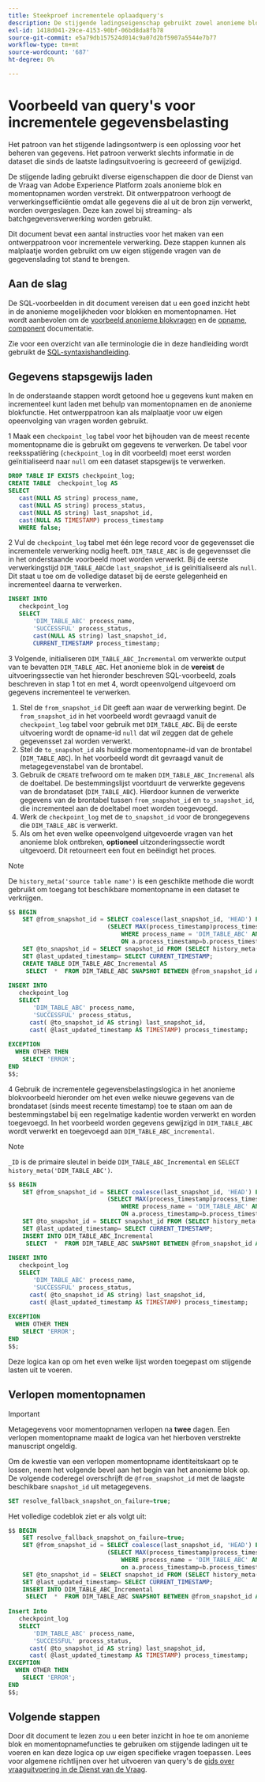 ```yaml
---
title: Steekproef incrementele oplaadquery's
description: De stijgende ladingseigenschap gebruikt zowel anonieme blok als momentopnamefuncties om een dichtbij oplossing in real time te verstrekken voor het bewegen van gegevens van het gegevensholoader aan uw gegevenspakhuis terwijl het negeren van passende gegevens.
exl-id: 1418d041-29ce-4153-90bf-06bd8da8fb78
source-git-commit: e5a79db157524d014c9a07d2bf5907a5544e7b77
workflow-type: tm+mt
source-wordcount: '687'
ht-degree: 0%

---
```


# Voorbeeld van query&#39;s voor incrementele gegevensbelasting

Het patroon van het stijgende ladingsontwerp is een oplossing voor het beheren van gegevens. Het patroon verwerkt slechts informatie in de dataset die sinds de laatste ladingsuitvoering is gecreeerd of gewijzigd.

De stijgende lading gebruikt diverse eigenschappen die door de Dienst van de Vraag van Adobe Experience Platform zoals anonieme blok en momentopnamen worden verstrekt. Dit ontwerppatroon verhoogt de verwerkingsefficiëntie omdat alle gegevens die al uit de bron zijn verwerkt, worden overgeslagen. Deze kan zowel bij streaming- als batchgegevensverwerking worden gebruikt.

Dit document bevat een aantal instructies voor het maken van een ontwerppatroon voor incrementele verwerking. Deze stappen kunnen als malplaatje worden gebruikt om uw eigen stijgende vragen van de gegevenslading tot stand te brengen.

## Aan de slag

De SQL-voorbeelden in dit document vereisen dat u een goed inzicht hebt in de anonieme mogelijkheden voor blokken en momentopnamen. Het wordt aanbevolen om de [voorbeeld anonieme blokvragen](./anonymous-block.md) en de [opname, component](../sql/syntax.md#snapshot-clause) documentatie.

Zie voor een overzicht van alle terminologie die in deze handleiding wordt gebruikt de [SQL-syntaxishandleiding](../sql/syntax.md).

## Gegevens stapsgewijs laden

In de onderstaande stappen wordt getoond hoe u gegevens kunt maken en incrementeel kunt laden met behulp van momentopnamen en de anonieme blokfunctie. Het ontwerppatroon kan als malplaatje voor uw eigen opeenvolging van vragen worden gebruikt.

1 Maak een `checkpoint_log` tabel voor het bijhouden van de meest recente momentopname die is gebruikt om gegevens te verwerken. De tabel voor reeksspatiëring (`checkpoint_log` in dit voorbeeld) moet eerst worden geïnitialiseerd naar `null` om een dataset stapsgewijs te verwerken.

```SQL
DROP TABLE IF EXISTS checkpoint_log;
CREATE TABLE  checkpoint_log AS
SELECT
   cast(NULL AS string) process_name,
   cast(NULL AS string) process_status,
   cast(NULL AS string) last_snapshot_id,
   cast(NULL AS TIMESTAMP) process_timestamp
   WHERE false;
```

2 Vul de `checkpoint_log` tabel met één lege record voor de gegevensset die incrementele verwerking nodig heeft. `DIM_TABLE_ABC` is de gegevensset die in het onderstaande voorbeeld moet worden verwerkt. Bij de eerste verwerkingstijd `DIM_TABLE_ABC`de `last_snapshot_id` is geïnitialiseerd als `null`. Dit staat u toe om de volledige dataset bij de eerste gelegenheid en incrementeel daarna te verwerken.

```SQL
INSERT INTO
   checkpoint_log
   SELECT
       'DIM_TABLE_ABC' process_name,
       'SUCCESSFUL' process_status,
       cast(NULL AS string) last_snapshot_id,
       CURRENT_TIMESTAMP process_timestamp;
```

3 Volgende, initialiseren `DIM_TABLE_ABC_Incremental` om verwerkte output van te bevatten `DIM_TABLE_ABC`. Het anonieme blok in de **vereist** de uitvoeringssectie van het hieronder beschreven SQL-voorbeeld, zoals beschreven in stap 1 tot en met 4, wordt opeenvolgend uitgevoerd om gegevens incrementeel te verwerken.

1. Stel de `from_snapshot_id` Dit geeft aan waar de verwerking begint. De `from_snapshot_id` in het voorbeeld wordt gevraagd vanuit de `checkpoint_log` tabel voor gebruik met `DIM_TABLE_ABC`. Bij de eerste uitvoering wordt de opname-id `null` dat wil zeggen dat de gehele gegevensset zal worden verwerkt.
2. Stel de `to_snapshot_id` als huidige momentopname-id van de brontabel (`DIM_TABLE_ABC`). In het voorbeeld wordt dit gevraagd vanuit de metagegevenstabel van de brontabel.
3. Gebruik de `CREATE` trefwoord om te maken `DIM_TABLE_ABC_Incremenal` als de doeltabel. De bestemmingslijst voortduurt de verwerkte gegevens van de brondataset (`DIM_TABLE_ABC`). Hierdoor kunnen de verwerkte gegevens van de brontabel tussen `from_snapshot_id` en `to_snapshot_id`, die incrementeel aan de doeltabel moet worden toegevoegd.
4. Werk de `checkpoint_log` met de `to_snapshot_id` voor de brongegevens die `DIM_TABLE_ABC` is verwerkt.
5. Als om het even welke opeenvolgend uitgevoerde vragen van het anonieme blok ontbreken, **optioneel** uitzonderingssectie wordt uitgevoerd. Dit retourneert een fout en beëindigt het proces.

>[!NOTE]
>
>De `history_meta('source table name')` is een geschikte methode die wordt gebruikt om toegang tot beschikbare momentopname in een dataset te verkrijgen.

```SQL
$$ BEGIN
    SET @from_snapshot_id = SELECT coalesce(last_snapshot_id, 'HEAD') FROM checkpoint_log a JOIN
                            (SELECT MAX(process_timestamp)process_timestamp FROM checkpoint_log
                                WHERE process_name = 'DIM_TABLE_ABC' AND process_status = 'SUCCESSFUL' )b
                                ON a.process_timestamp=b.process_timestamp;
    SET @to_snapshot_id = SELECT snapshot_id FROM (SELECT history_meta('DIM_TABLE_ABC')) WHERE  is_current = true;
    SET @last_updated_timestamp= SELECT CURRENT_TIMESTAMP;
    CREATE TABLE DIM_TABLE_ABC_Incremental AS
     SELECT  *  FROM DIM_TABLE_ABC SNAPSHOT BETWEEN @from_snapshot_id AND @to_snapshot_id ;
 
INSERT INTO
   checkpoint_log
   SELECT
       'DIM_TABLE_ABC' process_name,
       'SUCCESSFUL' process_status,
      cast( @to_snapshot_id AS string) last_snapshot_id,
      cast( @last_updated_timestamp AS TIMESTAMP) process_timestamp;
 
EXCEPTION
  WHEN OTHER THEN
    SELECT 'ERROR';
END 
$$;
```

4 Gebruik de incrementele gegevensbelastingslogica in het anonieme blokvoorbeeld hieronder om het even welke nieuwe gegevens van de brondataset (sinds meest recente timestamp) toe te staan om aan de bestemmingstabel bij een regelmatige kadentie worden verwerkt en worden toegevoegd. In het voorbeeld worden gegevens gewijzigd in `DIM_TABLE_ABC` wordt verwerkt en toegevoegd aan `DIM_TABLE_ABC_incremental`.

>[!NOTE]
>
> `_ID` is de primaire sleutel in beide `DIM_TABLE_ABC_Incremental` en `SELECT history_meta('DIM_TABLE_ABC')`.

```SQL
$$ BEGIN
    SET @from_snapshot_id = SELECT coalesce(last_snapshot_id, 'HEAD') FROM checkpoint_log a join
                            (SELECT MAX(process_timestamp)process_timestamp FROM checkpoint_log
                                WHERE process_name = 'DIM_TABLE_ABC' AND process_status = 'SUCCESSFUL' )b
                                ON a.process_timestamp=b.process_timestamp;
    SET @to_snapshot_id = SELECT snapshot_id FROM (SELECT history_meta('DIM_TABLE_ABC')) WHERE  is_current = true;
    SET @last_updated_timestamp= SELECT CURRENT_TIMESTAMP;
    INSERT INTO DIM_TABLE_ABC_Incremental
     SELECT  *  FROM DIM_TABLE_ABC SNAPSHOT BETWEEN @from_snapshot_id AND @to_snapshot_id WHERE NOT EXISTS (SELECT _id FROM DIM_TABLE_ABC_Incremental a WHERE _id=a._id);
 
INSERT INTO
   checkpoint_log
   SELECT
       'DIM_TABLE_ABC' process_name,
       'SUCCESSFUL' process_status,
      cast( @to_snapshot_id AS string) last_snapshot_id,
      cast( @last_updated_timestamp AS TIMESTAMP) process_timestamp;
 
EXCEPTION
  WHEN OTHER THEN
    SELECT 'ERROR';
END
$$;
```

Deze logica kan op om het even welke lijst worden toegepast om stijgende lasten uit te voeren.

## Verlopen momentopnamen

>[!IMPORTANT]
>
>Metagegevens voor momentopnamen verlopen na **twee** dagen. Een verlopen momentopname maakt de logica van het hierboven verstrekte manuscript ongeldig.

Om de kwestie van een verlopen momentopname identiteitskaart op te lossen, neem het volgende bevel aan het begin van het anonieme blok op. De volgende coderegel overschrijft de `@from_snapshot_id` met de laagste beschikbare `snapshot_id` uit metagegevens.

```SQL
SET resolve_fallback_snapshot_on_failure=true;
```

Het volledige codeblok ziet er als volgt uit:

```SQL
$$ BEGIN
    SET resolve_fallback_snapshot_on_failure=true;
    SET @from_snapshot_id = SELECT coalesce(last_snapshot_id, 'HEAD') FROM checkpoint_log a JOIN
                            (SELECT MAX(process_timestamp)process_timestamp FROM checkpoint_log
                                WHERE process_name = 'DIM_TABLE_ABC' AND process_status = 'SUCCESSFUL' )b
                                on a.process_timestamp=b.process_timestamp;
    SET @to_snapshot_id = SELECT snapshot_id FROM (SELECT history_meta('DIM_TABLE_ABC')) WHERE  is_current = true;
    SET @last_updated_timestamp= SELECT CURRENT_TIMESTAMP;
    INSERT INTO DIM_TABLE_ABC_Incremental
     SELECT  *  FROM DIM_TABLE_ABC SNAPSHOT BETWEEN @from_snapshot_id AND @to_snapshot_id WHERE NOT EXISTS (SELECT _id FROM DIM_TABLE_ABC_Incremental a WHERE _id=a._id);
 
Insert Into
   checkpoint_log
   SELECT
       'DIM_TABLE_ABC' process_name,
       'SUCCESSFUL' process_status,
      cast( @to_snapshot_id AS string) last_snapshot_id,
      cast( @last_updated_timestamp AS TIMESTAMP) process_timestamp;
EXCEPTION
  WHEN OTHER THEN
    SELECT 'ERROR';
END
$$;
```

## Volgende stappen

Door dit document te lezen zou u een beter inzicht in hoe te om anonieme blok en momentopnamefuncties te gebruiken om stijgende ladingen uit te voeren en kan deze logica op uw eigen specifieke vragen toepassen. Lees voor algemene richtlijnen over het uitvoeren van query&#39;s de [gids over vraaguitvoering in de Dienst van de Vraag](./writing-queries.md).
